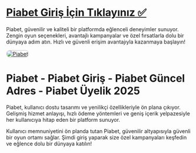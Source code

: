 # <a href="https://url724.link/eguncelgiris">Piabet Giriş İçin Tıklayınız ✅</a>
Piabet, güvenilir ve kaliteli bir platformda eğlenceli deneyimler sunuyor. Zengin oyun seçenekleri, avantajlı kampanyalar ve özel fırsatlarla dolu bir dünyaya adım atın. Hızlı ve güvenli erişim avantajıyla kazanmaya başlayın!

<a href="https://url724.link/eguncelgiris" title="Piabet">
    <img src="https://r.resimlink.com/mowcGZe1.jpg" alt="Piabet" style="max-width: 100%; border: 2px solid #ddd; border-radius: 10px;">
</a>

# Piabet - Piabet Giriş - Piabet Güncel Adres - Piabet Üyelik 2025
Piabet, kullanıcı dostu tasarımı ve yenilikçi özellikleriyle ön plana çıkıyor. Gelişmiş hizmet anlayışı, hızlı ödeme yöntemleri ve geniş içerik yelpazesiyle her kullanıcıya hitap eden bir platform sunuyor.  

Kullanıcı memnuniyetini ön planda tutan Piabet, güvenilir altyapısıyla güvenli bir oyun ortamı sağlar. Şimdi giriş yaparak size özel kampanyaları keşfedin ve eğlence dolu bir dünyaya katılın!
